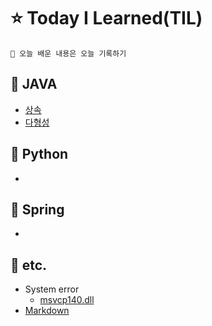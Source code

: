 # ⭐️ Today I Learned(TIL)
    🌟 오늘 배운 내용은 오늘 기록하기 
## 📌 JAVA
* [상속](./Java/%EC%83%81%EC%86%8D_inheritance.md)
* [다형성](./Java/)
## 📌 Python
*
## 📌 Spring
* 
## 📌 etc.
* System error
  + [msvcp140.dll](./etc/msvcp140.md)
* [Markdown](./etc/Markdown.md)
